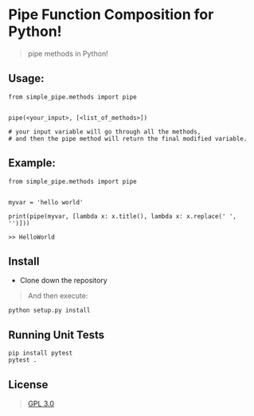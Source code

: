 # Pipe Function Composition for Python!
> pipe methods in Python!

## Usage:

    from simple_pipe.methods import pipe
    
    
    pipe(<your_input>, [<list_of_methods>])

    # your input variable will go through all the methods,
    # and then the pipe method will return the final modified variable.

## Example:

    from simple_pipe.methods import pipe


    myvar = 'hello world'

    print(pipe(myvar, [lambda x: x.title(), lambda x: x.replace(' ', '')]))

    >> HelloWorld


## Install
* Clone down the repository

> And then execute:

    python setup.py install

## Running Unit Tests

    pip install pytest
    pytest .

## License
> [GPL 3.0](gpl-3.0.md)
